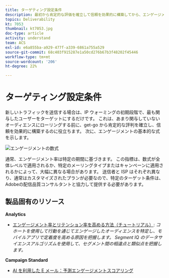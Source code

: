 ```yaml
---
title: ターゲティング設定条件
description: 最初から肯定的な評価を確立して信頼を効果的に構築してから、エンゲージメントが低いオーディエンスを巻き込む方法を説明します。
topics: Deliverability
kt: 7053
thumbnail: kt7053.jpg
doc-type: article
activity: understand
team: ACS
exl-id: e6a855ba-a929-477f-a339-6861a755a529
source-git-commit: 68c403f915287e1a50cd276b67b3f48202f45446
workflow-type: tm+mt
source-wordcount: '206'
ht-degree: 22%

---
```


# ターゲティング設定条件

新しいトラフィックを送信する場合は、IP ウォーミングの初期段階で、最も関与したユーザーをターゲットにするだけです。 これは、あまり関与していないオーディエンスにローリングする前に、get-go から肯定的な評判を確立し、信頼を効果的に構築するのに役立ちます。 次に、エンゲージメントの基本的な式を示します。

![エンゲージメントの数式](../assets/formula-for-enagement.png)

通常、エンゲージメント率は特定の期間に基づきます。 この指標は、数式が全体レベルで適用されるか、特定のメーリングタイプまたはキャンペーンに適用されるかによって、大幅に異なる場合があります。 送信者と ISP はそれぞれ異なり、通常はカスタマイズされたプランが必要なので、特定のターゲット条件は、Adobeの配信品質コンサルタントと協力して提供する必要があります。

## 製品固有のリソース

**Analytics**

* [エンゲージメント率とリテンション率を高める方法（チュートリアル）](https://experienceleague.adobe.com/docs/analytics-learn/tutorials/mobile-app-analytics/measuring-mobile-analytics/how-to-increase-engagement-and-retention-rates.html?lang=en#mobile-app-analytics): *コホートを使用して行動を通じてエンゲージしたオーディエンスを特定し、モバイルアプリで定着度を高める原因を把握します。 Segment IQ のデータサイエンスアルゴリズムを使用して、セグメント間の相違点と類似点を把握します。*

**Campaign Standard**

* [AI を利用した E メール：予測エンゲージメントスコアリング](https://experienceleague.adobe.com/docs/campaign-standard/using/testing-and-sending/preparing-and-testing-messages/predictive.html#predictive-scoring)

